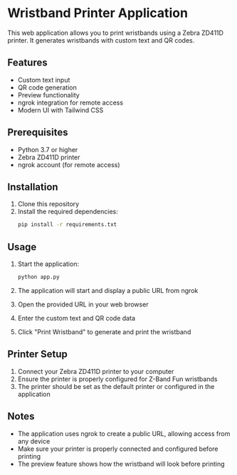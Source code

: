 # Wristband Printer Application

This web application allows you to print wristbands using a Zebra ZD411D printer. It generates wristbands with custom text and QR codes.

## Features

- Custom text input
- QR code generation
- Preview functionality
- ngrok integration for remote access
- Modern UI with Tailwind CSS

## Prerequisites

- Python 3.7 or higher
- Zebra ZD411D printer
- ngrok account (for remote access)

## Installation

1. Clone this repository
2. Install the required dependencies:
   ```bash
   pip install -r requirements.txt
   ```

## Usage

1. Start the application:
   ```bash
   python app.py
   ```

2. The application will start and display a public URL from ngrok
3. Open the provided URL in your web browser
4. Enter the custom text and QR code data
5. Click "Print Wristband" to generate and print the wristband

## Printer Setup

1. Connect your Zebra ZD411D printer to your computer
2. Ensure the printer is properly configured for Z-Band Fun wristbands
3. The printer should be set as the default printer or configured in the application

## Notes

- The application uses ngrok to create a public URL, allowing access from any device
- Make sure your printer is properly connected and configured before printing
- The preview feature shows how the wristband will look before printing 